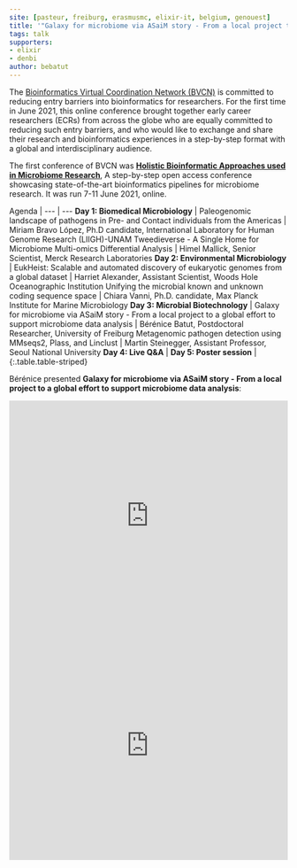 ```yaml
---
site: [pasteur, freiburg, erasmusmc, elixir-it, belgium, genouest]
title: '"Galaxy for microbiome via ASaiM story - From a local project to a global effort to support microbiome data analysis" - Talk at Holistic Bioinformatic Approaches used in Microbiome Research'
tags: talk
supporters:
- elixir
- denbi
author: bebatut
---
```


The [Bioinformatics Virtual Coordination Network (BVCN)](https://biovcnet.github.io/) is committed to reducing entry barriers into bioinformatics for researchers. For the first time in June 2021, this online conference brought together early career researchers (ECRs) from across the globe who are equally committed to reducing such entry barriers, and who would like to exchange and share their research and bioinformatics experiences in a step-by-step format with a global and interdisciplinary audience.

The first conference of BVCN was [**Holistic Bioinformatic Approaches used in Microbiome Research**](https://biovcnet.github.io/_pages/conference-2021/), A step-by-step open access conference showcasing state-of-the-art bioinformatics pipelines for microbiome research. It was run 7-11 June 2021, online.

Agenda |
--- | ---
**Day 1: Biomedical Microbiology** |
Paleogenomic landscape of pathogens in Pre- and Contact individuals from the Americas  | Miriam Bravo López, Ph.D candidate, International Laboratory for Human Genome Research (LIIGH)-UNAM
Tweedieverse - A Single Home for Microbiome Multi-omics Differential Analysis | Himel Mallick, Senior Scientist, Merck Research Laboratories
**Day 2: Environmental Microbiology** |
EukHeist: Scalable and automated discovery of eukaryotic genomes from a global dataset | Harriet Alexander, Assistant Scientist, Woods Hole Oceanographic Institution
Unifying the microbial known and unknown coding sequence space | Chiara Vanni, Ph.D. candidate, Max Planck Institute for Marine Microbiology
**Day 3: Microbial Biotechnology** |
Galaxy for microbiome via ASaiM story - From a local project to a global effort to support microbiome data analysis | Bérénice Batut, Postdoctoral Researcher, University of Freiburg
Metagenomic pathogen detection using MMseqs2, Plass, and Linclust | Martin Steinegger, Assistant Professor, Seoul National University
**Day 4: Live Q&A** |
**Day 5: Poster session** |
{:.table.table-striped}

Bérénice presented **Galaxy for microbiome via ASaiM story - From a local project to a global effort to support microbiome data analysis**:

<iframe width="100%" height="415" src="https://www.youtube.com/embed/Il84WUPVaxc" title="YouTube video player" frameborder="0" allow="accelerometer; autoplay; clipboard-write; encrypted-media; gyroscope; picture-in-picture" allowfullscreen></iframe>

<iframe width="100%" height="415" src="http://talks.bebatut.fr/2021/09_06_bvcn/#/" title="Slides for BVCN conference" frameborder="0" ></iframe>
